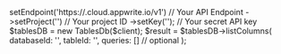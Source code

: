 <?php

use Appwrite\Client;
use Appwrite\Services\TablesDb;

$client = (new Client())
    ->setEndpoint('https://<REGION>.cloud.appwrite.io/v1') // Your API Endpoint
    ->setProject('<YOUR_PROJECT_ID>') // Your project ID
    ->setKey('<YOUR_API_KEY>'); // Your secret API key

$tablesDB = new TablesDb($client);

$result = $tablesDB->listColumns(
    databaseId: '<DATABASE_ID>',
    tableId: '<TABLE_ID>',
    queries: [] // optional
);